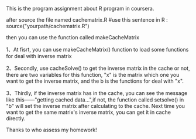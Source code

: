 This is the program assignment about R program in coursera.

after source the file named cachematrix.R #use this sentence in R : source("yourpath/cachematrix.R")

then you can use the function called makeCacheMatrix

1、At fisrt, you can use makeCacheMatrix() function to load some functions for deal with  inverse matrix

2、Secondly, use cacheSolve() to get the inverse matrix in the cache or not, there are two variables for this function, "x" is 
the matrix which one you want to get the inverse matrix, and the b is the functions for deal with "x".

3、Thirdly, if the inverse matrix has in the cache, you can see the message like this——"getting cached data...",if not, the 
function  called setsolve() in "b" will set the inverse matrix after calculating to the cache. Next time you want to get the 
same matrix's inverse matrix, you can get it in cache directly.

Thanks to who assess my homework!
